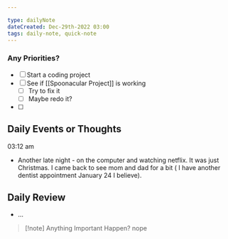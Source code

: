 ```yaml
---

type: dailyNote
dateCreated: Dec-29th-2022 03:00
tags: daily-note, quick-note
---
```




### Any Priorities?

- [ ] Start a coding project
- [ ]  See if [[Spoonacular Project]] is working 
	- [ ] Try to fix it
	- [ ] Maybe redo it?
- [ ] 




## Daily Events or Thoughts

03:12 am
- Another late night - on the computer and watching netflix. It was just Christmas. I came back to see mom and dad for a bit ( I have another dentist appointment January 24 I believe). 

 


## Daily Review
 
- ...


>[!note] Anything Important Happen?
>nope


